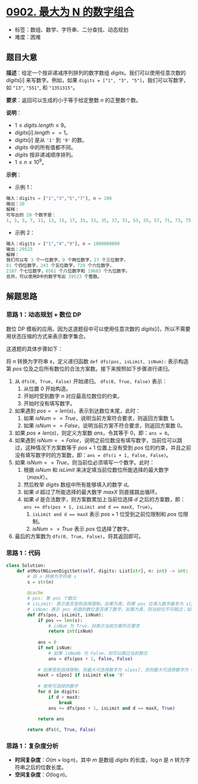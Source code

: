 # [0902. 最大为 N 的数字组合](https://leetcode.cn/problems/numbers-at-most-n-given-digit-set/)

- 标签：数组、数学、字符串、二分查找、动态规划
- 难度：困难

## 题目大意

**描述**：给定一个按非递减序列排列的数字数组 $digits$。我们可以使用任意次数的 $digits[i]$ 来写数字。例如，如果 `digits = ["1", "3", "5"]`，我们可以写数字，如 `"13"`, `"551"`, 和 `"1351315"`。

**要求**：返回可以生成的小于等于给定整数 $n$ 的正整数个数。

**说明**：

- $1 \le digits.length \le 9$。
- $digits[i].length == 1$。
- $digits[i]$ 是从 `'1'` 到 `'9'` 的数。
- $digits$ 中的所有值都不同。
- $digits$ 按非递减顺序排列。
- $1 \le n \le 10^9$。

**示例**：

- 示例 1：

```Python
输入：digits = ["1","3","5","7"], n = 100
输出：20
解释：
可写出的 20 个数字是：
1, 3, 5, 7, 11, 13, 15, 17, 31, 33, 35, 37, 51, 53, 55, 57, 71, 73, 75, 77。
```

- 示例 2：

```Python
输入：digits = ["1","4","9"], n = 1000000000
输出：29523
解释：
我们可以写 3 个一位数字，9 个两位数字，27 个三位数字，
81 个四位数字，243 个五位数字，729 个六位数字，
2187 个七位数字，6561 个八位数字和 19683 个九位数字。
总共，可以使用D中的数字写出 29523 个整数。
```

## 解题思路

### 思路 1：动态规划 + 数位 DP

数位 DP 模板的应用。因为这道题目中可以使用任意次数的 $digits[i]$，所以不需要用状态压缩的方式来表示数字集合。

这道题的具体步骤如下：

将 $n$ 转换为字符串 $s$，定义递归函数 `def dfs(pos, isLimit, isNum):` 表示构造第 $pos$ 位及之后所有数位的合法方案数。接下来按照如下步骤进行递归。

1. 从 `dfs(0, True, False)` 开始递归。 `dfs(0, True, False)` 表示：
   1. 从位置 $0$ 开始构造。
   2. 开始时受到数字 $n$ 对应最高位数位的约束。
   3. 开始时没有填写数字。
2. 如果遇到  $pos == len(s)$，表示到达数位末尾，此时：
   1. 如果 $isNum == True$，说明当前方案符合要求，则返回方案数 $1$。
   2. 如果 $isNum == False$，说明当前方案不符合要求，则返回方案数 $0$。
3. 如果 $pos \ne len(s)$，则定义方案数 $ans$，令其等于 $0$，即：`ans = 0`。
4. 如果遇到 $isNum == False$，说明之前位数没有填写数字，当前位可以跳过，这种情况下方案数等于 $pos + 1$ 位置上没有受到 $pos$ 位的约束，并且之前没有填写数字时的方案数，即：`ans = dfs(i + 1, False, False)`。
5. 如果 $isNum == True$，则当前位必须填写一个数字。此时：
   1. 根据 $isNum$ 和 $isLimit$ 来决定填当前位数位所能选择的最大数字（$maxX$）。
   2. 然后枚举 $digits$ 数组中所有能够填入的数字 $d$。
   3. 如果 $d$ 超过了所能选择的最大数字 $maxX$ 则直接跳出循环。
   4. 如果 $d$ 是合法数字，则方案数累加上当前位选择 $d$ 之后的方案数，即：`ans += dfs(pos + 1, isLimit and d == maxX, True)`。
      1. `isLimit and d == maxX` 表示 $pos + 1$ 位受到之前位限制和 $pos$ 位限制。
      2. $isNum == True$ 表示 $pos$ 位选择了数字。
6. 最后的方案数为 `dfs(0, True, False)`，将其返回即可。

### 思路 1：代码

```Python
class Solution:
    def atMostNGivenDigitSet(self, digits: List[str], n: int) -> int:
        # 将 n 转换为字符串 s
        s = str(n)
        
        @cache
        # pos: 第 pos 个数位
        # isLimit: 表示是否受到选择限制。如果为真，则第 pos 位填入数字最多为 s[pos]；如果为假，则最大可为 9。
        # isNum: 表示 pos 前面的数位是否填了数字。如果为真，则当前位不可跳过；如果为假，则当前位可跳过。
        def dfs(pos, isLimit, isNum):
            if pos == len(s):
                # isNum 为 True，则表示当前方案符合要求
                return int(isNum)
            
            ans = 0
            if not isNum:
                # 如果 isNumb 为 False，则可以跳过当前数位
                ans = dfs(pos + 1, False, False)
            
            # 如果受到选择限制，则最大可选择数字为 s[pos]，否则最大可选择数字为 9。
            maxX = s[pos] if isLimit else '9'
            
            # 枚举可选择的数字
            for d in digits:
                if d > maxX:
                    break
                ans += dfs(pos + 1, isLimit and d == maxX, True)

            return ans
        
        return dfs(0, True, False)
```

### 思路 1：复杂度分析

- **时间复杂度**：$O(m \times \log n)$，其中 $m$ 是数组 $digits$ 的长度，$\log n$ 是 $n$ 转为字符串之后的位数长度。
- **空间复杂度**：$O(\log n)$。

